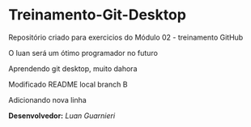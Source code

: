 # Treinamento-Git-Desktop
Repositório criado para exercicios do Módulo 02 - treinamento GitHub

O luan será um ótimo programador no futuro

Aprendendo git desktop, muito dahora

Modificado README local branch B

Adicionando nova linha 


**Desenvolvedor:** _Luan Guarnieri_
